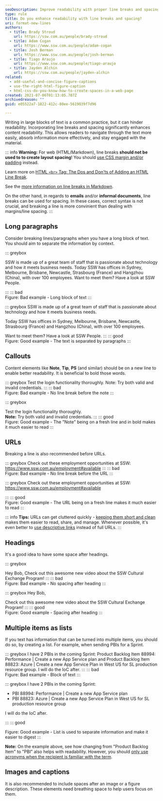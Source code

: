 ```yaml
---
seoDescription: Improve readability with proper line breaks and spacing in your content to enhance user engagement and comprehension.
type: rule
title: Do you enhance readability with line breaks and spacing?
uri: format-new-lines
authors:
  - title: Brady Stroud
    url: https://ssw.com.au/people/brady-stroud
  - title: Adam Cogan
    url: https://www.ssw.com.au/people/adam-cogan
  - title: Josh Berman
    url: https://www.ssw.com.au/people/josh-berman
  - title: Tiago Araujo
    url: https://www.ssw.com.au/people/tiago-araujo
  - title: Jayden Alchin
    url: https://ssw.com.au/people/jayden-alchin
related:
  - add-useful-and-concise-figure-captions
  - use-the-right-html-figure-caption
  - html-css-do-you-know-how-to-create-spaces-in-a-web-page
created: 2021-07-06T01:13:05.707Z
archivedreason: ""
guid: e05522a7-1822-412c-80ee-5619039f7d96

---
```


Writing in large blocks of text is a common practice, but it can hinder readability. Incorporating line breaks and spacing significantly enhances content readability. This allows readers to navigate through the text more easily, absorb information more effectively, and stay engaged with the material.

<!--endintro-->

::: info
**Warning:** For web (HTML/Markdown), line breaks **should not be used to to create layout spacing**!
You should [use CSS margin and/or padding](/html-css-do-you-know-how-to-create-spaces-in-a-web-page) instead.

Learn more on [HTML `<br>` Tag: The Dos and Don'ts of Adding an HTML Line Break](https://blog.hubspot.com/website/html-line-break).

See the [more information on line breaks in Markdown](https://www.markdownguide.org/basic-syntax/#line-breaks).

On the other hand, in regards to **emails** and/or **informal documents**, line breaks can be used for spacing. In these cases, correct syntax is not crucial, and breaking a line is more convinient than dealing with margins/line spacing.
:::

## Long paragraphs

Consider breaking lines/paragraphs when you have a long block of text. You should aim to separate the information by context.

::: greybox

SSW is made up of a great team of staff that is passionate about technology and how it meets business needs. Today SSW has offices in Sydney, Melbourne, Brisbane, Newcastle, Strasbourg (France) and Hangzhou (China), with over 100 employees. Want to meet them? Have a look at SSW People.

:::
::: bad  
Figure: Bad example - Long block of text
:::

::: greybox
SSW is made up of a great team of staff that is passionate about technology and how it meets business needs.

Today SSW has offices in Sydney, Melbourne, Brisbane, Newcastle, Strasbourg (France) and Hangzhou (China), with over 100 employees.

Want to meet them? Have a look at SSW People.
:::
::: good  
Figure: Good example - The text is separated by paragraphs
:::

## Callouts

Content elements like **Note**, **Tip**, **PS** (and similar) should be on a new line to enable better readability. It is beneficial to bold those words.

::: greybox
Test the login functionality thoroughly. Note: Try both valid and invalid credentials.
:::
::: bad  
Figure: Bad example - No line break before the note
:::

::: greybox

Test the login functionality thoroughly.\
**Note:** Try both valid and invalid credentials.
:::
::: good  
Figure: Good example - The "Note" being on a fresh line and in bold makes it much easier to read
:::

## URLs

Breaking a line is also recommended before URLs.

::: greybox
Check out these employment opportunities at SSW: <https://www.ssw.com.au/employment#available>
:::
::: bad  
Figure: Bad example - No line break before the URL
:::

::: greybox
Check out these employment opportunities at SSW:  \
<https://www.ssw.com.au/employment#available>

:::
::: good  
Figure: Good example - The URL being on a fresh line makes it much easier to read
:::

::: info
**Tips:** URLs can get cluttered quickly - [keeping them short and clean](/create-friendly-short-urls) makes them easier to read, share, and manage. Whenever possible, it's even better to [use descriptive links](/descriptive-links) instead of full URLs.
:::

## Headings

It's a good idea to have some space after headings.

::: greybox

Hey Bob,
Check out this awesome new video about the SSW Cultural Exchange Program!
:::
::: bad  
Figure: Bad example - No spacing after heading
:::

::: greybox
Hey Bob,

Check out this awesome new video about the SSW Cultural Exchange Program!
:::
::: good  
Figure: Good example - Spacing after heading
:::

## Multiple items as lists

If you text has information that can be turned into multiple items, you should do so, by creating a list. For example, when sending PBIs for a Sprint.

::: greybox
I have 2 PBIs in the coming Sprint: Product Backlog Item 88994: Performance | Create a new App Service plan and Product Backlog Item 88823: Azure | Create a new App Service Plan in West US for SL production resource group. I will do the IoC after.
:::
::: bad  
Figure: Bad example - Block of text
:::

::: greybox
I have 2 PBIs in the coming Sprint:

* PBI 88994: Performance | Create a new App Service plan
* PBI 88823: Azure | Create a new App Service Plan in West US for SL production resource group

I will do the IoC after.

:::
::: good  

Figure: Good example - List is used to separate information and make it easier to digest
:::

**Note:** On the example above, see how changing from "Product Backlog Item" to "PBI" also helps with readability.
However, you should [only use acronyms when the recipient is familiar with the term](/avoid-acronyms).

## Images and captions

It is also recommended to include spaces after an image or a figure description. These elements need breathing space to help users focus on them.

